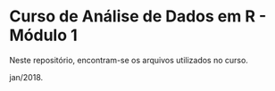 # Curso de Análise de Dados em R - Módulo 1 

Neste repositório, encontram-se os arquivos utilizados no curso.

jan/2018.
